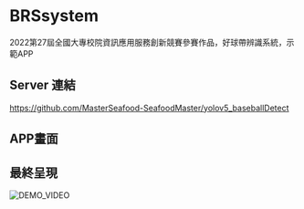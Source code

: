 # BRSsystem
2022第27屆全國大專校院資訊應用服務創新競賽參賽作品，好球帶辨識系統，示範APP

## Server 連結
https://github.com/MasterSeafood-SeafoodMaster/yolov5_baseballDetect

## APP畫面

## 最終呈現
![DEMO_VIDEO](https://user-images.githubusercontent.com/43849007/221520246-d91ceb89-6c92-44c8-94fe-229de6f3ec22.gif)
